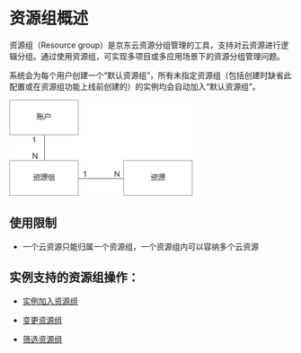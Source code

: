 # 资源组概述

资源组（Resource group）是京东云资源分组管理的工具，支持对云资源进行逻辑分组。通过使用资源组，可实现多项目或多应用场景下的资源分组管理问题。

系统会为每个用户创建一个“默认资源组”，所有未指定资源组（包括创建时缺省此配置或在资源组功能上线前创建的）的实例均会自动加入“默认资源组”。


![sdsd](../../../../../image/Elastic-Compute/Virtual-Machine/1.png)


## 使用限制
* 一个云资源只能归属一个资源组，一个资源组内可以容纳多个云资源

## 实例支持的资源组操作：

- [实例加入资源组](https://github.com/jdcloudcom/cn/blob/wangbaohan2/documentation/Elastic-Compute/Virtual-Machines/Operation-Guide/Resourse-Groups/Add-Resource-Groups.md)

- [变更资源组](https://github.com/jdcloudcom/cn/blob/wangbaohan2/documentation/Elastic-Compute/Virtual-Machines/Operation-Guide/Resourse-Groups/Change-Resource-Groups.md)

- [筛选资源组](https://github.com/jdcloudcom/cn/blob/wangbaohan2/documentation/Elastic-Compute/Virtual-Machines/Operation-Guide/Resourse-Groups/Filter-Resource-Groups.md)
